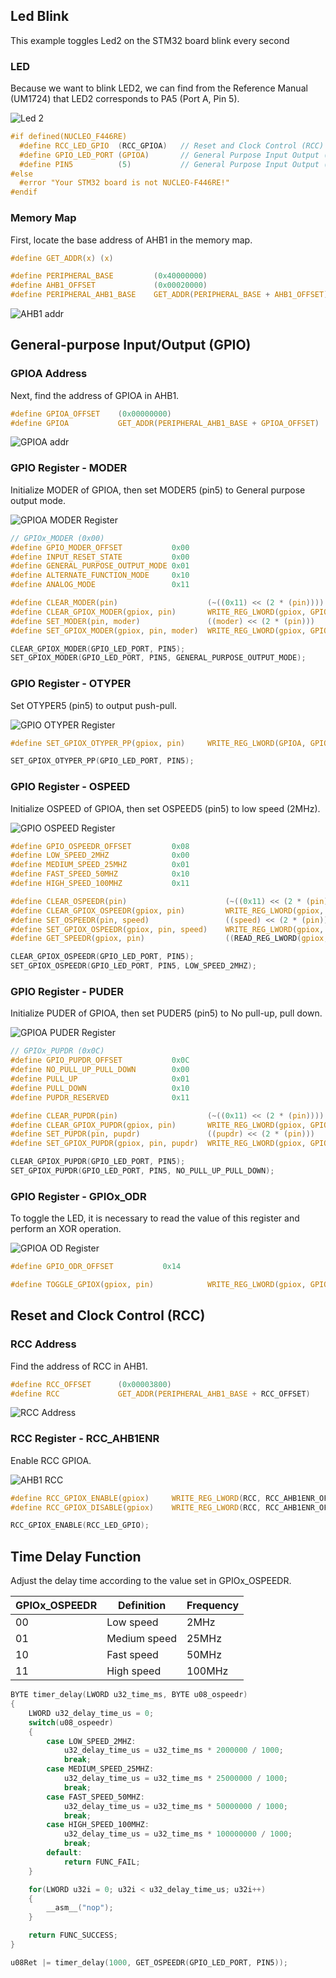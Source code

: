 ## Led Blink
This example toggles Led2 on the STM32 board blink every second

### LED
Because we want to blink LED2, we can find from the Reference Manual (UM1724) that LED2 corresponds to PA5 (Port A, Pin 5).

![Led 2](./img/led2_PA5.png)

```c
#if defined(NUCLEO_F446RE)
  #define RCC_LED_GPIO  (RCC_GPIOA)   // Reset and Clock Control (RCC) port
  #define GPIO_LED_PORT (GPIOA)       // General Purpose Input Output (GPIO) port
  #define PIN5          (5)           // General Purpose Input Output (GPIO) pin
#else
  #error "Your STM32 board is not NUCLEO-F446RE!"
#endif
```

### Memory Map
First, locate the base address of AHB1 in the memory map.

```c
#define GET_ADDR(x) (x)

#define PERIPHERAL_BASE         (0x40000000)
#define AHB1_OFFSET             (0x00020000)
#define PERIPHERAL_AHB1_BASE    GET_ADDR(PERIPHERAL_BASE + AHB1_OFFSET)
```

![AHB1 addr](./img/AHB1_addr.png)

## General-purpose Input/Output (GPIO)
### GPIOA Address
Next, find the address of GPIOA in AHB1.

```c
#define GPIOA_OFFSET    (0x00000000)
#define GPIOA           GET_ADDR(PERIPHERAL_AHB1_BASE + GPIOA_OFFSET)
```

![GPIOA addr](./img/GPIOA_addr.png)

### GPIO Register - MODER
Initialize MODER of GPIOA, then set MODER5 (pin5) to General purpose output mode.

![GPIOA MODER Register](./img/GPIOA_moder_reg.png)
```c
// GPIOx_MODER (0x00)
#define GPIO_MODER_OFFSET           0x00
#define INPUT_RESET_STATE           0x00
#define GENERAL_PURPOSE_OUTPUT_MODE 0x01
#define ALTERNATE_FUNCTION_MODE     0x10
#define ANALOG_MODE                 0x11

#define CLEAR_MODER(pin)                    (~((0x11) << (2 * (pin))))
#define CLEAR_GPIOX_MODER(gpiox, pin)       WRITE_REG_LWORD(gpiox, GPIO_MODER_OFFSET, READ_REG_LWORD(gpiox, GPIO_MODER_OFFSET) & CLEAR_MODER(pin))
#define SET_MODER(pin, moder)               ((moder) << (2 * (pin)))
#define SET_GPIOX_MODER(gpiox, pin, moder)  WRITE_REG_LWORD(gpiox, GPIO_MODER_OFFSET, READ_REG_LWORD(gpiox, GPIO_MODER_OFFSET) | SET_MODER(pin, moder))

CLEAR_GPIOX_MODER(GPIO_LED_PORT, PIN5);
SET_GPIOX_MODER(GPIO_LED_PORT, PIN5, GENERAL_PURPOSE_OUTPUT_MODE);
```

### GPIO Register - OTYPER
Set OTYPER5 (pin5) to output push-pull.

![GPIO OTYPER Register](./img/GPIOA_otyper.png)

```c
#define SET_GPIOX_OTYPER_PP(gpiox, pin)     WRITE_REG_LWORD(GPIOA, GPIO_OTYPER_OFFSET, READ_REG_LWORD(gpiox, GPIO_OTYPER_OFFSET) & (~(OUTPUT_PUSH_PULL << (pin))))

SET_GPIOX_OTYPER_PP(GPIO_LED_PORT, PIN5);
```

### GPIO Register - OSPEED
Initialize OSPEED of GPIOA, then set OSPEED5 (pin5) to low speed (2MHz).

![GPIO OSPEED Register](./img/GPIOA_ospeed.png)

```c
#define GPIO_OSPEEDR_OFFSET         0x08
#define LOW_SPEED_2MHZ              0x00
#define MEDIUM_SPEED_25MHZ          0x01
#define FAST_SPEED_50MHZ            0x10
#define HIGH_SPEED_100MHZ           0x11

#define CLEAR_OSPEEDR(pin)                      (~((0x11) << (2 * (pin))))
#define CLEAR_GPIOX_OSPEEDR(gpiox, pin)         WRITE_REG_LWORD(gpiox, GPIO_OSPEEDR_OFFSET, READ_REG_LWORD(gpiox, GPIO_OSPEEDR_OFFSET) & CLEAR_OSPEEDR(pin))
#define SET_OSPEEDR(pin, speed)                 ((speed) << (2 * (pin)))
#define SET_GPIOX_OSPEEDR(gpiox, pin, speed)    WRITE_REG_LWORD(gpiox, GPIO_OSPEEDR_OFFSET, READ_REG_LWORD(gpiox, GPIO_OSPEEDR_OFFSET) | SET_OSPEEDR(pin, speed))
#define GET_SPEEDR(gpiox, pin)                  ((READ_REG_LWORD(gpiox, GPIO_OSPEEDR_OFFSET) & (0x11 << (2 * (pin)))) >> (2 * (pin)))

CLEAR_GPIOX_OSPEEDR(GPIO_LED_PORT, PIN5);
SET_GPIOX_OSPEEDR(GPIO_LED_PORT, PIN5, LOW_SPEED_2MHZ);
```

### GPIO Register - PUDER
Initialize PUDER of GPIOA, then set PUDER5 (pin5) to No pull-up, pull down.

![GPIOA PUDER Register](./img/GPIOA_puder_reg.png)

```c
// GPIOx_PUPDR (0x0C)
#define GPIO_PUPDR_OFFSET           0x0C
#define NO_PULL_UP_PULL_DOWN        0x00
#define PULL_UP                     0x01
#define PULL_DOWN                   0x10
#define PUPDR_RESERVED              0x11

#define CLEAR_PUPDR(pin)                    (~((0x11) << (2 * (pin))))
#define CLEAR_GPIOX_PUPDR(gpiox, pin)       WRITE_REG_LWORD(gpiox, GPIO_PUPDR_OFFSET, READ_REG_LWORD(gpiox, GPIO_PUPDR_OFFSET) & CLEAR_PUPDR(pin))
#define SET_PUPDR(pin, pupdr)               ((pupdr) << (2 * (pin)))
#define SET_GPIOX_PUPDR(gpiox, pin, pupdr)  WRITE_REG_LWORD(gpiox, GPIO_PUPDR_OFFSET, READ_REG_LWORD(gpiox, GPIO_PUPDR_OFFSET) | SET_PUPDR(pin, pupdr))

CLEAR_GPIOX_PUPDR(GPIO_LED_PORT, PIN5);
SET_GPIOX_PUPDR(GPIO_LED_PORT, PIN5, NO_PULL_UP_PULL_DOWN);
```

### GPIO Register - GPIOx_ODR
To toggle the LED, it is necessary to read the value of this register and perform an XOR operation.

![GPIOA OD Register](./img/GPIOA_odr.png)

```c
#define GPIO_ODR_OFFSET           0x14

#define TOGGLE_GPIOX(gpiox, pin)            WRITE_REG_LWORD(gpiox, GPIO_ODR_OFFSET, READ_REG_LWORD(gpiox, GPIO_ODR_OFFSET) ^ (0x1 << (pin)))
```

## Reset and Clock Control (RCC)
### RCC Address
Find the address of RCC in AHB1.

```c
#define RCC_OFFSET      (0x00003800)
#define RCC             GET_ADDR(PERIPHERAL_AHB1_BASE + RCC_OFFSET)
```

![RCC Address](./img/RCC_addr.png)

### RCC Register - RCC_AHB1ENR
Enable RCC GPIOA.

![AHB1 RCC](./img/AHB1_RCC.png)

```c
#define RCC_GPIOX_ENABLE(gpiox)     WRITE_REG_LWORD(RCC, RCC_AHB1ENR_OFFSET, READ_REG_LWORD(RCC, RCC_AHB1ENR_OFFSET) | (GPIOX_ENABLE << RCC_GPIOX_TABLE[gpiox]))
#define RCC_GPIOX_DISABLE(gpiox)    WRITE_REG_LWORD(RCC, RCC_AHB1ENR_OFFSET, READ_REG_LWORD(RCC, RCC_AHB1ENR_OFFSET) & (~(GPIOX_ENABLE << RCC_GPIOX_TABLE[gpiox])))

RCC_GPIOX_ENABLE(RCC_LED_GPIO);
```

## Time Delay Function
Adjust the delay time according to the value set in GPIOx_OSPEEDR.

|GPIOx_OSPEEDR|Definition|Frequency|
|-|-|-|
|00|Low speed|2MHz|
|01|Medium speed|25MHz|
|10|Fast speed|50MHz|
|11|High speed|100MHz|

```c
BYTE timer_delay(LWORD u32_time_ms, BYTE u08_ospeedr)
{
    LWORD u32_delay_time_us = 0;
    switch(u08_ospeedr)
    {
        case LOW_SPEED_2MHZ:
            u32_delay_time_us = u32_time_ms * 2000000 / 1000;
            break;
        case MEDIUM_SPEED_25MHZ:
            u32_delay_time_us = u32_time_ms * 25000000 / 1000;
            break;
        case FAST_SPEED_50MHZ:
            u32_delay_time_us = u32_time_ms * 50000000 / 1000;
            break;
        case HIGH_SPEED_100MHZ:
            u32_delay_time_us = u32_time_ms * 100000000 / 1000;
            break;
        default:
            return FUNC_FAIL;
    }

    for(LWORD u32i = 0; u32i < u32_delay_time_us; u32i++)
    {
        __asm__("nop");
    }

    return FUNC_SUCCESS;
}

u08Ret |= timer_delay(1000, GET_OSPEEDR(GPIO_LED_PORT, PIN5));
```